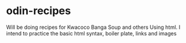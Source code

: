 # odin-recipes

Will be doing recipes for Kwacoco Banga Soup and others Using html. I intend to practice the basic html syntax, boiler plate, links and images